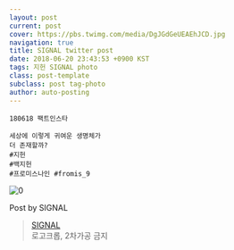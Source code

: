 ```yaml
---
layout: post
current: post
cover: https://pbs.twimg.com/media/DgJGdGeUEAEhJCD.jpg
navigation: true
title: SIGNAL twitter post
date: 2018-06-20 23:43:53 +0900 KST
tags: 지헌 SIGNAL photo
class: post-template
subclass: post tag-photo
author: auto-posting
---
```


```  
180618 팩트인스타  
  
세상에 이렇게 귀여운 생명체가  
더 존재할까?   
#지헌  
#백지헌  
#프로미스나인 #fromis_9  

```

![0](https://pbs.twimg.com/media/DgJGdGeUEAEhJCD.jpg)


Post by SIGNAL

> [SIGNAL](https://twitter.com/Studio_NaGyung)  
로고크롭, 2차가공 금지